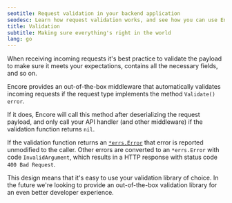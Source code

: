```yaml
---
seotitle: Request validation in your backend application
seodesc: Learn how request validation works, and see how you can use Encore's built-in middleware to validate incoming requests in your backend application.
title: Validation
subtitle: Making sure everything's right in the world
lang: go
---
```


When receiving incoming requests it's best practice to validate the
payload to make sure it meets your expectations, contains all the necessary
fields, and so on.

Encore provides an out-of-the-box middleware that automatically validates
incoming requests if the request type implements the method `Validate() error`.

If it does, Encore will call this method after deserializing the request payload,
and only call your API handler (and other middleware) if the validation function
returns `nil`.

If the validation function returns an [`*errs.Error`](/docs/go/primitives/api-errors) that error
is reported unmodified to the caller. Other errors are converted to an `*errs.Error`
with code `InvalidArgument`, which results in a HTTP response with status code `400 Bad Request`.

This design means that it's easy to use your validation library of choice.
In the future we're looking to provide an out-of-the-box validation library
for an even better developer experience.
